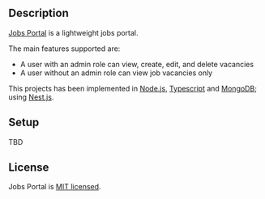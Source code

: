 ## Description

[Jobs Portal](https://github.com/jm-armijo/jobs-portal) is a lightweight jobs portal.

The main features supported are:
- A user with an admin role can view, create, edit, and delete vacancies
- A user without an admin role can view job vacancies only

This projects has been implemented in [Node.js](https://nodejs.org/), [Typescript](https://www.typescriptlang.org/) and [MongoDB](https://www.mongodb.com/); using [Nest.js](https://nestjs.com/).

## Setup

TBD

## License

Jobs Portal is [MIT licensed](LICENSE).
